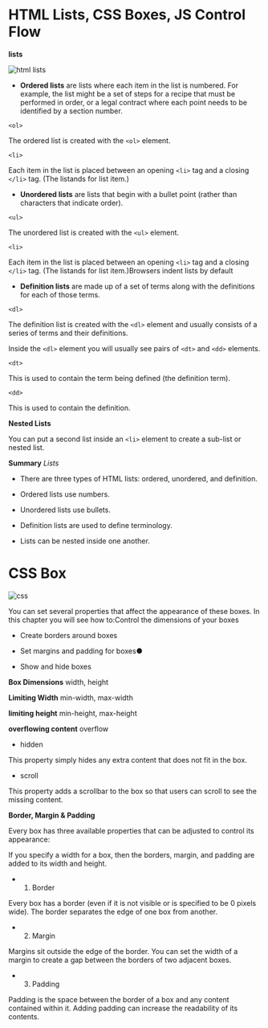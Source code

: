 # HTML Lists, CSS Boxes, JS Control Flow

**lists**

![html lists](https://careerkarma.com/blog/wp-content/uploads/2020/02/HTML-LISTS.jpg)

- **Ordered lists** are lists where each item in the list is numbered. For example, the list might be a set of steps for a recipe that must be performed in order, or a legal contract where each point needs to be identified by a section number.

```<ol>```

The ordered list is created with the ```<ol>``` element.

```<li>```

Each item in the list is placed between an opening ```<li>``` tag and a closing ```</li>``` tag. (The listands for list item.)

- **Unordered lists** are lists that begin with a bullet point (rather than characters that indicate order).

```<ul>```

The unordered list is created with the ```<ul>``` element.

```<li>```

Each item in the list is placed between an opening ```<li>``` tag and a closing ```</li>``` tag. (The listands for list item.)Browsers indent lists by default

- **Definition lists** are made up of a set of terms along with the definitions for each of those terms.

```<dl>```

The definition list is created with the ```<dl>``` element and usually consists of a series of terms and their definitions.

Inside the ```<dl>``` element you will usually see pairs of ```<dt>``` and ```<dd>``` elements.

```<dt>```

This is used to contain the term being defined (the definition term).

```<dd>```

This is used to contain the definition.

**Nested Lists**

You can put a second list inside an ```<li>``` element to create a sub-list or nested list.

**Summary** *Lists*

- There are three types of HTML lists: ordered, unordered, and definition. 

- Ordered lists use numbers.

- Unordered lists use bullets.

- Definition lists are used to define terminology.

- Lists can be nested inside one another.

# CSS Box

![css](https://hackernoon.com/hn-images/1*mocAy3KRzjTs0Oc2mUz9Sg.jpeg)

You can set several properties that affect the appearance of these boxes. In this chapter you will see how to:Control the dimensions of your boxes

- Create borders around boxes

- Set margins and padding for boxes●

- Show and hide boxes

**Box Dimensions** width, height

**Limiting Width** min-width, max-width

**limiting height** min-height, max-height

**overflowing content** overflow

- hidden

This property simply hides any extra content that does not fit in the box.

- scroll

This property adds a scrollbar to the box so that users can scroll to see the missing content.

**Border, Margin & Padding**

Every box has three available properties that can be adjusted to control its appearance:

If you specify a width for a box, then the borders, margin, and padding are added to its width and height.

- 1. Border

Every box has a border (even if it is not visible or is specified to be 0 pixels wide). The border separates the edge of one box from another.

- 2. Margin

Margins sit outside the edge of the border. You can set the width of a margin to create a gap between the borders of two adjacent boxes.

- 3. Padding

Padding is the space between the border of a box and any content contained within it. Adding padding can increase the readability of its contents.